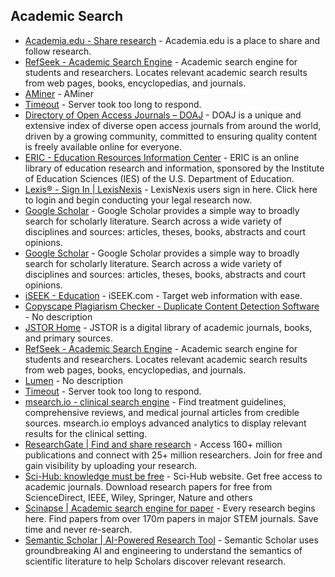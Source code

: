 ## Academic Search

- [Academia.edu - Share research](https://www.academia.edu/) - Academia.edu is a place to share and follow research.
- [RefSeek - Academic Search Engine](http://www.academicindex.net/) - Academic search engine for students and researchers. Locates relevant academic search results from web pages, books, encyclopedias, and journals.
- [AMiner](http://arnetminer.org/) - AMiner
- [Timeout](https://www.base-search.net/) - Server took too long to respond.
- [Directory of Open Access Journals – DOAJ](https://doaj.org/) - DOAJ is a unique and extensive index of diverse open access journals from around the world, driven by a growing community, committed to ensuring quality content is freely available online for everyone.
- [ERIC - Education Resources Information Center](https://eric.ed.gov/) - ERIC is an online library of education research and information, sponsored by the Institute of Education Sciences (IES) of the U.S. Department of Education.
- [Lexis® - Sign In | LexisNexis](http://lexisweb.com/) - LexisNexis users sign in here. Click here to login and begin conducting your legal research now.
- [Google Scholar](http://scholar.google.de/) - Google Scholar provides a simple way to broadly search for scholarly literature. Search across a wide variety of disciplines and sources: articles, theses, books, abstracts and court opinions.
- [Google Scholar](https://www.scholar.google.com/) - Google Scholar provides a simple way to broadly search for scholarly literature. Search across a wide variety of disciplines and sources: articles, theses, books, abstracts and court opinions.
- [iSEEK - Education](https://education.iseek.com/iseek/home.page) - iSEEK.com - Target web information with ease.
- [Copyscape Plagiarism Checker - Duplicate Content Detection Software](https://www.copyscape.com/) - No description
- [JSTOR Home](https://www.jstor.org/) - JSTOR is a digital library of academic journals, books, and primary sources.
- [RefSeek - Academic Search Engine](https://www.refseek.com/) - Academic search engine for students and researchers. Locates relevant academic search results from web pages, books, encyclopedias, and journals.
- [Lumen](https://lumendatabase.org/) - No description
- [Timeout](https://academic.microsoft.com/home) - Server took too long to respond.
- [msearch.io - clinical search engine](https://msearch.io/) - Find treatment guidelines, comprehensive reviews, and medical journal articles from credible sources. msearch.io employs advanced analytics to display relevant results for the clinical setting.
- [ResearchGate | Find and share research](https://www.researchgate.net/) - Access 160+ million publications and connect with 25+ million researchers. Join for free and gain visibility by uploading your research.
- [Sci-Hub: knowledge must be free](https://sci-hub.ru/) - Sci-Hub website. Get free access to academic journals. Download research papers for free from ScienceDirect, IEEE, Wiley, Springer, Nature and others
- [Scinapse | Academic search engine for paper](https://scinapse.io/) - Every research begins here. Find papers from over 170m papers in major STEM journals. Save time and never re-search.
- [Semantic Scholar | AI-Powered Research Tool](https://www.semanticscholar.org/) - Semantic Scholar uses groundbreaking AI and engineering to understand the semantics of scientific literature to help Scholars discover relevant research.